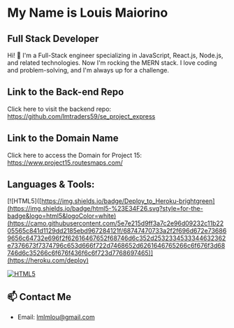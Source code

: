 # My Name is Louis Maiorino

## Full Stack Developer

Hi! 👋 I'm a Full-Stack engineer specializing in JavaScript, React.js, Node.js, and related technologies. Now I'm rocking the MERN stack. I love coding and problem-solving, and I'm always up for a challenge.

## Link to the Back-end Repo

Click here to visit the backend repo: https://github.com/lmtraders59/se_project_express

## Link to the Domain Name

Click here to access the Domain for Project 15: https://www.project15.routesmaps.com/

## Languages & Tools:

 
[![HTML5]([https://img.shields.io/badge/Deploy_to_Heroku-brightgreen](https://img.shields.io/badge/html5-%23E34F26.svg?style=for-the-badge&logo=html5&logoColor=white)(https://camo.githubusercontent.com/5e7e215d9ff3a7c2e96d09232c11b2205565c841d1129dd2185ebd967284121f/68747470733a2f2f696d672e736869656c64732e696f2f62616467652f68746d6c352d2532334533344632362e7376673f7374796c653d666f722d7468652d6261646765266c6f676f3d68746d6c35266c6f676f436f6c6f723d7768697465)](https://heroku.com/deploy)

[![HTML5](https://img.shields.io/badge/Deploy_to_Heroku-brightgreen)](https://heroku.com/deploy)


## 📫 Contact Me
- Email: lmlmlou@gmail.com
